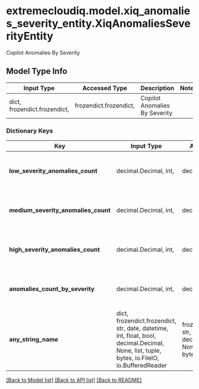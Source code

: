 # extremecloudiq.model.xiq_anomalies_severity_entity.XiqAnomaliesSeverityEntity

Copilot Anomalies By Severity

## Model Type Info
Input Type | Accessed Type | Description | Notes
------------ | ------------- | ------------- | -------------
dict, frozendict.frozendict,  | frozendict.frozendict,  | Copilot Anomalies By Severity | 

### Dictionary Keys
Key | Input Type | Accessed Type | Description | Notes
------------ | ------------- | ------------- | ------------- | -------------
**low_severity_anomalies_count** | decimal.Decimal, int,  | decimal.Decimal,  | Anomalies count with low severity | [optional] value must be a 32 bit integer
**medium_severity_anomalies_count** | decimal.Decimal, int,  | decimal.Decimal,  | Anomalies count with medium severity | [optional] value must be a 32 bit integer
**high_severity_anomalies_count** | decimal.Decimal, int,  | decimal.Decimal,  | Anomalies count with high severity | [optional] value must be a 32 bit integer
**anomalies_count_by_severity** | decimal.Decimal, int,  | decimal.Decimal,  | Total Anomalies count by severity | [optional] value must be a 32 bit integer
**any_string_name** | dict, frozendict.frozendict, str, date, datetime, int, float, bool, decimal.Decimal, None, list, tuple, bytes, io.FileIO, io.BufferedReader | frozendict.frozendict, str, BoolClass, decimal.Decimal, NoneClass, tuple, bytes, FileIO | any string name can be used but the value must be the correct type | [optional]

[[Back to Model list]](../../README.md#documentation-for-models) [[Back to API list]](../../README.md#documentation-for-api-endpoints) [[Back to README]](../../README.md)


